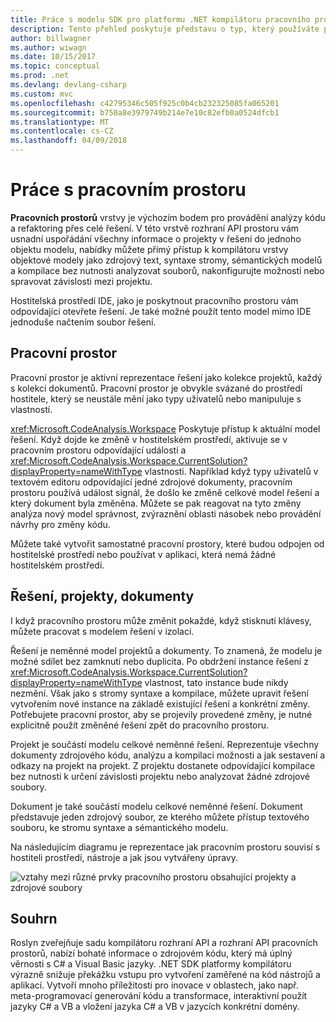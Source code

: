 ```yaml
---
title: Práce s modelu SDK pro platformu .NET kompilátoru pracovního prostoru.
description: Tento přehled poskytuje představu o typ, který používáte pro dotazování a zpracování pracovního prostoru a projektů pro váš kód.
author: billwagner
ms.author: wiwagn
ms.date: 10/15/2017
ms.topic: conceptual
ms.prod: .net
ms.devlang: devlang-csharp
ms.custom: mvc
ms.openlocfilehash: c42795346c505f925c0b4cb232325085fa065201
ms.sourcegitcommit: b750a8e3979749b214e7e10c82efb0a0524dfcb1
ms.translationtype: MT
ms.contentlocale: cs-CZ
ms.lasthandoff: 04/09/2018
---
```

# <a name="work-with-a-workspace"></a>Práce s pracovním prostoru

**Pracovních prostorů** vrstvy je výchozím bodem pro provádění analýzy kódu a refaktoring přes celé řešení. V této vrstvě rozhraní API prostoru vám usnadní uspořádání všechny informace o projekty v řešení do jednoho objektu modelu, nabídky můžete přímý přístup k kompilátoru vrstvy objektové modely jako zdrojový text, syntaxe stromy, sémantických modelů a kompilace bez nutnosti analyzovat souborů, nakonfigurujte možnosti nebo spravovat závislosti mezi projektu. 

Hostitelská prostředí IDE, jako je poskytnout pracovního prostoru vám odpovídající otevřete řešení. Je také možné použít tento model mimo IDE jednoduše načtením soubor řešení.

## <a name="workspace"></a>Pracovní prostor

Pracovní prostor je aktivní reprezentace řešení jako kolekce projektů, každý s kolekci dokumentů. Pracovní prostor je obvykle svázané do prostředí hostitele, který se neustále mění jako typy uživatelů nebo manipuluje s vlastností. 

<xref:Microsoft.CodeAnalysis.Workspace> Poskytuje přístup k aktuální model řešení. Když dojde ke změně v hostitelském prostředí, aktivuje se v pracovním prostoru odpovídající události a <xref:Microsoft.CodeAnalysis.Workspace.CurrentSolution?displayProperty=nameWithType> vlastnosti. Například když typy uživatelů v textovém editoru odpovídající jedné zdrojové dokumenty, pracovním prostoru používá událost signál, že došlo ke změně celkové model řešení a který dokument byla změněna. Můžete se pak reagovat na tyto změny analýza nový model správnost, zvýraznění oblasti násobek nebo provádění návrhy pro změny kódu. 

Můžete také vytvořit samostatné pracovní prostory, které budou odpojen od hostitelské prostředí nebo používat v aplikaci, která nemá žádné hostitelském prostředí.

## <a name="solutions-projects-documents"></a>Řešení, projekty, dokumenty

I když pracovního prostoru může změnit pokaždé, když stisknutí klávesy, můžete pracovat s modelem řešení v izolaci. 

Řešení je neměnné model projektů a dokumenty. To znamená, že modelu je možné sdílet bez zamknutí nebo duplicita. Po obdržení instance řešení z <xref:Microsoft.CodeAnalysis.Workspace.CurrentSolution?displayProperty=nameWithType> vlastnost, tato instance bude nikdy nezmění. Však jako s stromy syntaxe a kompilace, můžete upravit řešení vytvořením nové instance na základě existující řešení a konkrétní změny. Potřebujete pracovní prostor, aby se projevily provedené změny, je nutné explicitně použít změněné řešení zpět do pracovního prostoru.

Projekt je součástí modelu celkové neměnné řešení. Reprezentuje všechny dokumenty zdrojového kódu, analýzu a kompilaci možnosti a jak sestavení a odkazy na projekt na projekt. Z projektu dostanete odpovídající kompilace bez nutnosti k určení závislosti projektu nebo analyzovat žádné zdrojové soubory.

Dokument je také součástí modelu celkové neměnné řešení. Dokument představuje jeden zdrojový soubor, ze kterého můžete přístup textového souboru, ke stromu syntaxe a sémantického modelu.

Na následujícím diagramu je reprezentace jak pracovním prostoru souvisí s hostiteli prostředí, nástroje a jak jsou vytvářeny úpravy.

![vztahy mezi různé prvky pracovního prostoru obsahující projekty a zdrojové soubory](media/work-with-workspace/workspace-obj-relations.png)

## <a name="summary"></a>Souhrn

Roslyn zveřejňuje sadu kompilátoru rozhraní API a rozhraní API pracovních prostorů, nabízí bohaté informace o zdrojovém kódu, který má úplný věrnosti s C# a Visual Basic jazyky.  .NET SDK platformy kompilátoru výrazně snižuje překážku vstupu pro vytvoření zaměřené na kód nástrojů a aplikací. Vytvoří mnoho příležitosti pro inovace v oblastech, jako např. meta-programovací generování kódu a transformace, interaktivní použít jazyky C# a VB a vložení jazyka C# a VB v jazycích konkrétní domény.  
